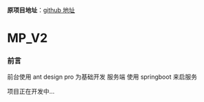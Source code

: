 **原项目地址**：[github 地址](https://github.com/SSDWGG/MP_V2.git)

# MP_V2

### 前言

前台使用 ant design pro 为基础开发
服务端 使用 springboot 来启服务

项目正在开发中...

<br/>
